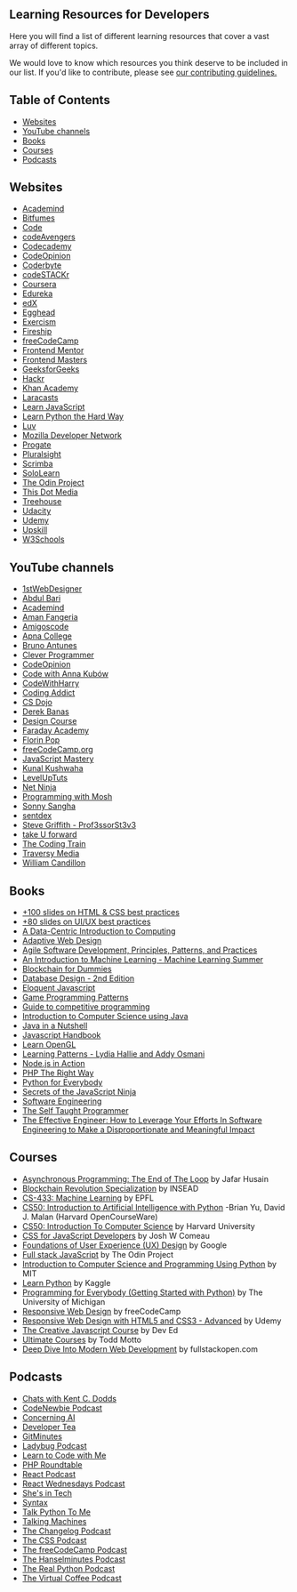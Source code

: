 ## Learning Resources for Developers<!-- omit in toc -->

Here you will find a list of different learning resources that cover a vast array of different topics.

We would love to know which resources you think deserve to be included in our list. If you'd like to contribute, please see [our contributing guidelines.](./CONTRIBUTING.md)

## Table of Contents<!-- omit in toc -->

- [Websites](#websites)
- [YouTube channels](#youtube-channels)
- [Books](#books)
- [Courses](#courses)
- [Podcasts](#podcasts)

## Websites

- [Academind](https://academind.com/)
- [Bitfumes](https://bitfumes.com/)
- [Code](https://code.org/)
- [codeAvengers](https://www.codeavengers.com/)
- [Codecademy](https://www.codecademy.com/)
- [CodeOpinion](https://codeopinion.com/)
- [Coderbyte](https://coderbyte.com/)
- [codeSTACKr](https://www.codestackr.com/)
- [Coursera](https://www.coursera.org/)
- [Edureka](https://www.edureka.co/)
- [edX](https://www.edx.org/)
- [Egghead](https://egghead.io/)
- [Exercism](https://exercism.org/)
- [Fireship](https://fireship.io/)
- [freeCodeCamp](https://www.freecodecamp.org/)
- [Frontend Mentor](https://www.frontendmentor.io/)
- [Frontend Masters](https://frontendmasters.com/)
- [GeeksforGeeks](https://www.geeksforgeeks.org/)
- [Hackr](https://hackr.io/)
- [Khan Academy](https://www.khanacademy.org/computing/computer-programming)
- [Laracasts](https://laracasts.com/)
- [Learn JavaScript](https://learnjavascript.online/)
- [Learn Python the Hard Way](https://learnpythonthehardway.org/)
- [Luv](https://www.youtube.com/c/LuvIsMe)
- [Mozilla Developer Network](https://developer.mozilla.org/)
- [Progate](https://progate.com/)
- [Pluralsight](https://www.pluralsight.com/)
- [Scrimba](https://scrimba.com/)
- [SoloLearn](https://www.sololearn.com/home)
- [The Odin Project](https://www.theodinproject.com/)
- [This Dot Media](https://www.thisdotmedia.com/)
- [Treehouse](https://teamtreehouse.com/)
- [Udacity](https://udacity.com/)
- [Udemy](https://udemy.com/)
- [Upskill](https://upskillcourses.com/)
- [W3Schools](https://www.w3schools.com/)

## YouTube channels

- [1stWebDesigner](https://www.youtube.com/user/1stwebdesigner)
- [Abdul Bari](https://m.youtube.com/channel/UCZCFT11CWBi3MHNlGf019nw/playlists)
- [Academind](https://www.youtube.com/c/Academind)
- [Aman Fangeria](https://www.youtube.com/c/AmanFangeria)
- [Amigoscode](https://www.youtube.com/c/amigoscode/videos)
- [Apna College ](https://www.youtube.com/c/ApnaCollegeOfficial)
- [Bruno Antunes](https://www.youtube.com/c/BrunoAntunesPT)
- [Clever Programmer](https://www.youtube.com/c/CleverProgrammer)
- [CodeOpinion](https://www.youtube.com/channel/UC3RKA4vunFAfrfxiJhPEplw)
- [Code with Anna Kubów](https://www.youtube.com/c/AniaKubów)
- [CodeWithHarry](https://www.youtube.com/c/CodeWithHarry)
- [Coding Addict](https://www.youtube.com/c/CodingAddict)
- [CS Dojo](https://www.youtube.com/c/CSDojo)
- [Derek Banas](https://www.youtube.com/user/derekbanas)
- [Design Course](https://www.youtube.com/channel/UCVyRiMvfUNMA1UPlDPzG5Ow)
- [Faraday Academy](https://www.youtube.com/c/FaradayAcademy)
- [Florin Pop](https://www.youtube.com/c/FlorinPop)
- [freeCodeCamp.org](https://www.youtube.com/c/Freecodecamp)
- [JavaScript Mastery](https://www.youtube.com/c/JavaScriptMastery)
- [Kunal Kushwaha](https://www.youtube.com/c/kunalkushwaha)
- [LevelUpTuts](https://www.youtube.com/c/LevelUpTuts/featured)
- [Net Ninja](https://www.youtube.com/c/TheNetNinja)
- [Programming with Mosh](https://www.youtube.com/c/programmingwithmosh)
- [Sonny Sangha](https://www.youtube.com/c/SonnySangha)
- [sentdex](https://www.youtube.com/c/sentdex)
- [Steve Griffith - Prof3ssorSt3v3](https://www.youtube.com/c/SteveGriffith-Prof3ssorSt3v3)
- [take U forward](https://www.youtube.com/c/takeUforward)
- [The Coding Train](https://www.youtube.com/c/TheCodingTrain/featured)
- [Traversy Media](https://www.youtube.com/c/TraversyMedia)
- [William Candillon](https://www.youtube.com/c/wcandillon)


## Books

- [+100 slides on HTML & CSS best practices](https://georgemoller.gumroad.com/l/hQWSH)
- [+80 slides on UI/UX best practices](https://georgemoller.gumroad.com/l/MAVqE)
- [A Data-Centric Introduction to Computing](https://dcic-world.org/)
- [Adaptive Web Design](https://adaptivewebdesign.info/1st-edition/)
- [Agile Software Development, Principles, Patterns, and Practices](https://www.amazon.com/Software-Development-Principles-Patterns-Practices/dp/0135974445)
- [An Introduction to Machine Learning - Machine Learning Summer](https://www.pdfdrive.com/an-introduction-to-machine-learning-machine-learning-summer-e10685818.html)
- [Blockchain for Dummies](https://www.ibm.com/downloads/cas/36KBMBOG)
- [Database Design - 2nd Edition](https://opentextbc.ca/dbdesign01/)
- [Eloquent Javascript](https://eloquentjavascript.net/)
- [Game Programming Patterns](http://gameprogrammingpatterns.com/)
- [Guide to competitive programming](https://www.amazon.com/Guide-Competitive-Programming-Algorithms-Undergraduate/dp/3319725467)
- [Introduction to Computer Science using Java](http://www.programmedlessons.org/Java9/index.html)
- [Java in a Nutshell](https://www.oreilly.com/library/view/java-in-a/9781492037248/)
- [Javascript Handbook](https://thevalleyofcode.com/js/)
- [Learn OpenGL](https://learnopengl.com/)
- [Learning Patterns - Lydia Hallie and Addy Osmani](https://archive.org/details/learning-patterns/learning-patterns-final-v1.1/)
- [Node.js in Action](https://dokumen.pub/nodejs-in-action-2nbsped-1617292575-9781617292576.html)
- [PHP The Right Way](https://phptherightway.com/)
- [Python for Everybody](https://www.py4e.com/book)
- [Secrets of the JavaScript Ninja](https://www.amazon.ca/Secrets-JavaScript-Ninja-John-Resig/dp/1617292850)
- [Software Engineering](https://www.amazon.com/Software-Engineering-10th-Ian-Sommerville/dp/0133943038)
- [The Self Taught Programmer](https://www.amazon.com/Self-Taught-Programmer-Definitive-Programming-Professionally/dp/0999685902)
- [The Effective Engineer: How to Leverage Your Efforts In Software Engineering to Make a Disproportionate and Meaningful Impact](https://www.amazon.com/Effective-Engineer-Engineering-Disproportionate-Meaningful/dp/0996128107)


## Courses

- [Asynchronous Programming: The End of The Loop](https://egghead.io/courses/asynchronous-programming-the-end-of-the-loop) by Jafar Husain
- [Blockchain Revolution Specialization](https://www.coursera.org/specializations/blockchain-revolution-enterprise) by INSEAD
- [CS-433: Machine Learning](https://www.epfl.ch/labs/mlo/machine-learning-cs-433/) by EPFL
- [CS50: Introduction to Artificial Intelligence with Python](https://cs50.harvard.edu/ai/2020/) -Brian Yu, David J. Malan (Harvard OpenCourseWare)
- [CS50: Introduction To Computer Science](https://online-learning.harvard.edu/course/cs50-introduction-computer-science) by Harvard University
- [CSS for JavaScript Developers](https://css-for-js.dev) by Josh W Comeau
- [Foundations of User Experience (UX) Design](https://www.coursera.org/learn/foundations-user-experience-design?specialization=google-ux-design) by Google
- [Full stack JavaScript](https://www.theodinproject.com/paths/full-stack-javascript?) by The Odin Project
- [Introduction to Computer Science and Programming Using Python](https://www.edx.org/course/introduction-to-computer-science-and-programming-7) by MIT
- [Learn Python](https://www.kaggle.com/learn/python) by Kaggle
- [Programming for Everybody (Getting Started with Python)](https://www.coursera.org/learn/python?specialization=python) by The University of Michigan
- [Responsive Web Design](https://www.freecodecamp.org/learn/responsive-web-design/) by freeCodeCamp
- [Responsive Web Design with HTML5 and CSS3 - Advanced](https://www.udemy.com/course/responsive-web-design-with-html5-and-css3-advanced/) by Udemy
- [The Creative Javascript Course](https://developedbyed.com/p/the-creative-javascript-course) by Dev Ed
- [Ultimate Courses](https://ultimatecourses.com) by Todd Motto
- [Deep Dive Into Modern Web Development](https://fullstackopen.com/) by fullstackopen.com


## Podcasts

- [Chats with Kent C. Dodds](https://kentcdodds.com/chats/04)
- [CodeNewbie Podcast](https://www.codenewbie.org/podcast)
- [Concerning AI](https://concerning.ai/)
- [Developer Tea](https://developertea.com/)
- [GitMinutes](https://www.gitminutes.com/)
- [Ladybug Podcast](https://www.ladybug.dev/)
- [Learn to Code with Me](https://learntocodewith.me/podcast/)
- [PHP Roundtable](https://www.phproundtable.com/)
- [React Podcast](https://spec.fm/podcasts/reactpodcast)
- [React Wednesdays Podcast](https://www.telerik.com/react-wednesdays#)
- [She's in Tech](https://shesintechpodcast.com/)
- [Syntax](https://syntax.fm/)
- [Talk Python To Me](https://talkpython.fm)
- [Talking Machines](https://www.thetalkingmachines.com/)
- [The Changelog Podcast](https://changelog.com/podcast)
- [The CSS Podcast](https://thecsspodcast.libsyn.com/)
- [The freeCodeCamp Podcast](https://freecodecamp.libsyn.com/)
- [The Hanselminutes Podcast](https://hanselminutes.com/)
- [The Real Python Podcast](https://realpython.com/podcasts/rpp)
- [The Virtual Coffee Podcast](https://virtualcoffee.io/podcast/)